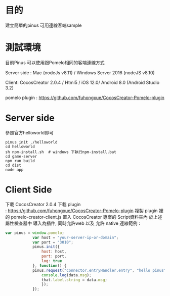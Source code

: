 # 目的
建立簡單的pinus 可用連線客端sample

# 測試環境
目前Pinus 可以使用跟Pomelo相同的客端連線方式

Server side : Mac (nodeJs v8.11) / Windows Server 2016 (nodeJS v8.10)

Client: CocosCreator 2.0.4 / Html5 / iOS 12.0/ Android 8.0 (Android Studio 3.2)

pomelo plugin : https://github.com/fuhongxue/CocosCreator-Pomelo-plugin

# Server side
參照官方helloworld即可

```
pinus init ./helloworld
cd helloworld
sh npm-install.sh  # windows 下執行npm-install.bat
cd game-server
npm run build
cd dist
node app
```


# Client Side
下載 CocosCreator 2.0.4
下載 plugin : https://github.com/fuhongxue/CocosCreator-Pomelo-plugin
複製 plugin 裡的 pomelo-creator-client.js 置入 CocosCreator 專案的 Script資料夾內
於上述屬性檢查器中 導入為插件, 同時允許web 以及 允許 native
連線範例：
```javascript
var pinus = window.pomelo;
            var host = "your-server-ip-or-domain";
            var port = "3010";
            pinus.init({
                host: host,
                port: port,
                log: true
            }, function() {
            pinus.request("connector.entryHandler.entry", "hello pinus", function(data) {
                console.log(data.msg);
                that.label.string = data.msg;
                });
            });
```